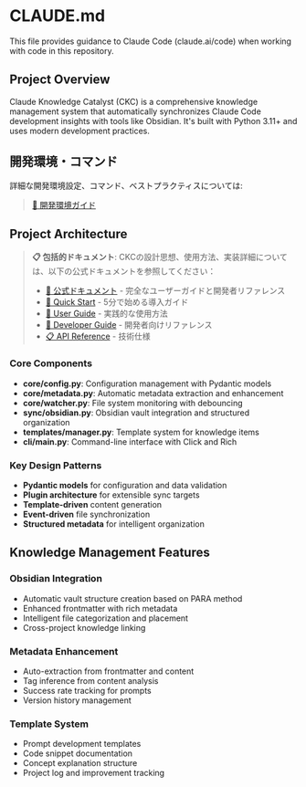 # CLAUDE.md

This file provides guidance to Claude Code (claude.ai/code) when working with code in this repository.

## Project Overview

Claude Knowledge Catalyst (CKC) is a comprehensive knowledge management system that automatically synchronizes Claude Code development insights with tools like Obsidian. It's built with Python 3.11+ and uses modern development practices.

## 開発環境・コマンド
詳細な開発環境設定、コマンド、ベストプラクティスについては:
> [🔧 開発環境ガイド](.claude/development.md)

## Project Architecture

> **📋 包括的ドキュメント**: CKCの設計思想、使用方法、実装詳細については、以下の公式ドキュメントを参照してください：
> - [🚀 公式ドキュメント](https://claude-knowledge-catalyst.readthedocs.io/) - 完全なユーザーガイドと開発者リファレンス
> - [📖 Quick Start](https://claude-knowledge-catalyst.readthedocs.io/en/latest/quick-start/) - 5分で始める導入ガイド
> - [👥 User Guide](https://claude-knowledge-catalyst.readthedocs.io/en/latest/user-guide/) - 実践的な使用方法
> - [🔧 Developer Guide](https://claude-knowledge-catalyst.readthedocs.io/en/latest/developer-guide/) - 開発者向けリファレンス
> - [📋 API Reference](https://claude-knowledge-catalyst.readthedocs.io/en/latest/api-reference/) - 技術仕様

### Core Components
- **core/config.py**: Configuration management with Pydantic models
- **core/metadata.py**: Automatic metadata extraction and enhancement
- **core/watcher.py**: File system monitoring with debouncing
- **sync/obsidian.py**: Obsidian vault integration and structured organization
- **templates/manager.py**: Template system for knowledge items
- **cli/main.py**: Command-line interface with Click and Rich

### Key Design Patterns
- **Pydantic models** for configuration and data validation
- **Plugin architecture** for extensible sync targets
- **Template-driven** content generation
- **Event-driven** file synchronization
- **Structured metadata** for intelligent organization

## Knowledge Management Features

### Obsidian Integration
- Automatic vault structure creation based on PARA method
- Enhanced frontmatter with rich metadata
- Intelligent file categorization and placement
- Cross-project knowledge linking

### Metadata Enhancement
- Auto-extraction from frontmatter and content
- Tag inference from content analysis
- Success rate tracking for prompts
- Version history management

### Template System
- Prompt development templates
- Code snippet documentation
- Concept explanation structure
- Project log and improvement tracking

